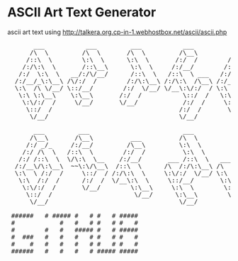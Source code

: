 ASCII Art Text Generator
=====


ascii art text using http://talkera.org.cp-in-1.webhostbox.net/ascii/ascii.php
<pre>
       ___           ___         ___           ___           ___           ___     
      /\  \         /\  \       /\  \         /\__\         /\__\         /\  \    
     /::\  \        \:\  \      \:\  \       /:/  /        /:/  /        /::\  \   
    /:/\:\  \       /::\__\      \:\  \     /:/__/        /:/  /        /:/\:\  \  
   /:/  \:\  \   __/:/\/__/      /::\  \   /::\  \ ___   /:/  /  ___   /::\~\:\__\ 
  /:/__/_\:\__\ /\/:/  /        /:/\:\__\ /:/\:\  /\__\ /:/__/  /\__\ /:/\:\ \:|__|
  \:\  /\ \/__/ \::/__/        /:/  \/__/ \/__\:\/:/  / \:\  \ /:/  / \:\~\:\/:/  /
   \:\ \:\__\    \:\__\       /:/  /           \::/  /   \:\  /:/  /   \:\ \::/  / 
    \:\/:/  /     \/__/       \/__/            /:/  /     \:\/:/  /     \:\/:/  /  
     \::/  /                                  /:/  /       \::/  /       \::/__/   
      \/__/                                   \/__/         \/__/          ~~       

       ___         ___                         ___           ___          _____    
      /\__\       /\__\          ___          /\  \         /\  \        /::\  \   
     /:/ _/_     /:/__/         /\__\         \:\  \        \:\  \      /:/\:\  \  
    /:/ /\  \   /::\  \        /:/  /          \:\  \        \:\  \    /:/ /::\__\ 
   /:/ /::\  \  \/\:\  \__    /:/__/       ___ /::\  \   ___  \:\  \  /:/_/:/\:|__|
  /:/__\/\:\__\  ~~\:\/\__\  /::\  \      /\  /:/\:\__\ /\  \  \:\__\ \:\/:/ /:/  /
  \:\  \ /:/  /     \::/  / /:/\:\  \     \:\/:/  \/__/ \:\  \ /:/  /  \::/_/:/  / 
   \:\  /:/  /      /:/  /  \/__\:\  \     \::/__/       \:\  /:/  /    \:\/:/  /  
    \:\/:/  /       \/__/        \:\__\     \:\  \        \:\/:/  /      \::/  /   
     \::/  /                      \/__/      \:\__\        \::/  /        \/__/    
      \/__/                                   \/__/         \/__/                  

 ######   # ##### #   # #   # ##### 
 #            #   #   # #   # #   # 
 #        #   #   ##### #   # ##### 
 #  ###   #   #   #   # #   # #   # 
 #    #   #   #   #   # #   # #   # 
 ######   #   #   #   # ##### ##### 
</pre>
